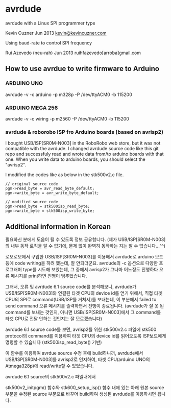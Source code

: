 avrdude
=======

avrdude with a Linux SPI programmer type

Kevin Cuzner Jun 2013
kevin@kevincuzner.com

Using baud-rate to control SPI frequency

Rui Azevedo (neu-rah) Jun 2013
ruihfazevedo[arroba]gmail.com

How to use avrdue to write firmware to Arduino
----------------------------------------------

### ARDUINO UNO
avrdude -v -c arduino -p m328p -P /dev/ttyACM0 -b 115200

### ARDUINO MEGA 256
avrdude -v -c wiring -p m2560 -P /dev/ttyACM0 -b 115200

### avrdude & roborobo ISP fro Arduino boards (based on avrisp2)

I bought USB/ISP[SR0M-N003] in the RoboRobo web store, but it was not compatible with the avrdude. I changed avrdude source code like this git repo and successfuly read and wrote data from/to arduino boards with that one.
When you write data to arduino boards, you should select the "avrisp2".

I modified the codes like as below in the stk500v2.c file.
```
// original source code
pgm->read_byte = avr_read_byte_default;
pgm->write_byte = avr_write_byte_default;

// modified source code
pgm->read_byte = stk500isp_read_byte;
pgm->write_byte = stk500isp_write_byte;
```

Additional information in Korean
---------------------------------------------

필요하신 분에게 도움이 될 수 있도록 정보 공유합니다.
(제가 USB/ISP[SR0M-N003]의 내부 동작 로직을 알 수 없기에, 문제 없이 완벽히 동작하는 지는 알 수 없습니다...^^)

로보로보에서 구입한 USB/ISP[SR0M-N003]를 이용해서 avrdude로 arduino 보드 등에 code writing을 하려 했는데, 잘 안되더군요. avrdude의 -c 옵션으로 다양한 프로그래머 type를 시도해 보았는데, 그 중에서 avrisp2가 그나마 어느정도 진행하다 오류 메시지를 print하면 진행이 멈추었습니다.

그래서, 오류 및 avrdude 6.1 source code를 분석해보니, avrdude가 USB/ISP[SR0M-N003]와 연결된 타겟 CPU의 device id를 얻기 위해서, 직접 타겟 CPU의 SPI로 command(USB/ISP를 거쳐서)를 보내는데, 이 부분에서 failed to send command 오류 메시지를 출력하면서 진행이 종료됩니다.
(avrdude가 잘 못 된 command를 보내는 것인지, 아니면 USB/ISP[SR0M-N003]에서 그 command를 타겟 CPU로 전달 안하는 것인지는 잘 모르겠습니다)

avrdude 6.1 source code를 보면, avrisp2를 위한 stk500v2.c 파일에 stk500 protocol의 command를 이용하여 타겟 CPU의 device id를 읽어오도록 ISP보드에게 명령할 수 있습니다 (stk500isp_read_byte() 기반)

이 함수를 이용하여 avrdue source 수정 후에 build하니까, avrdude에서 USB/ISP[SR0M-N003]를 avrisp2로 인지하여, 타겟 CPU(arduino UNO의 Atmega328p)에 read/write할 수 있었습니다.

avrdude 6.1 source의 stk500v2.c 파일내에서

stk500v2_initpgm() 함수와 stk600_setup_isp() 함수 내에 있는 아래 원본 source 부분을 수정된 source 부분으로 바꾸어 build하여 생성된 avrdude를 이용하시면 됩니다.
